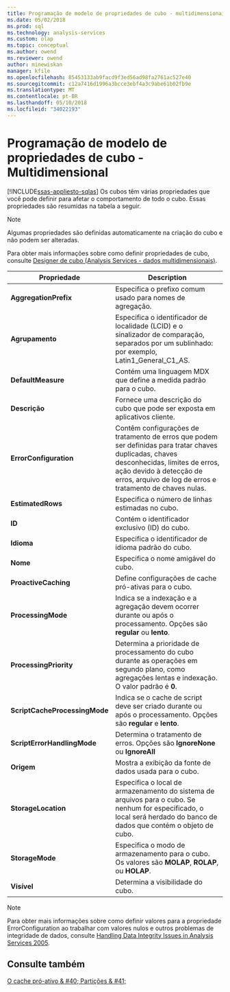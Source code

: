 ```yaml
---
title: Programação de modelo de propriedades de cubo - multidimensionais | Microsoft Docs
ms.date: 05/02/2018
ms.prod: sql
ms.technology: analysis-services
ms.custom: olap
ms.topic: conceptual
ms.author: owend
ms.reviewer: owend
author: minewiskan
manager: kfile
ms.openlocfilehash: 85453133ab9facd9f3ed56ad98fa2761ac527e40
ms.sourcegitcommit: c12a7416d1996a3bcce3ebf4a3c9abe61b02fb9e
ms.translationtype: MT
ms.contentlocale: pt-BR
ms.lasthandoff: 05/10/2018
ms.locfileid: "34022193"
---
```

# <a name="cube-properties---multidimensional-model-programming"></a>Programação de modelo de propriedades de cubo - Multidimensional
[!INCLUDE[ssas-appliesto-sqlas](../../includes/ssas-appliesto-sqlas.md)]
  Os cubos têm várias propriedades que você pode definir para afetar o comportamento de todo o cubo. Essas propriedades são resumidas na tabela a seguir.  
  
> [!NOTE]  
>  Algumas propriedades são definidas automaticamente na criação do cubo e não podem ser alteradas.  
  
 Para obter mais informações sobre como definir propriedades de cubo, consulte [Designer de cubo &#40;Analysis Services - dados multidimensionais&#41;](http://msdn.microsoft.com/library/a6692467-da88-4312-8b03-d812f2ae5a96).  
  
|Propriedade|Description|  
|--------------|-----------------|  
|**AggregationPrefix**|Especifica o prefixo comum usado para nomes de agregação.|  
|**Agrupamento**|Especifica o identificador de localidade (LCID) e o sinalizador de comparação, separados por um sublinhado: por exemplo, Latin1_General_C1_AS.|  
|**DefaultMeasure**|Contém uma linguagem MDX que define a medida padrão para o cubo.|  
|**Descrição**|Fornece uma descrição do cubo que pode ser exposta em aplicativos cliente.|  
|**ErrorConfiguration**|Contêm configurações de tratamento de erros que podem ser definidas para tratar chaves duplicadas, chaves desconhecidas, limites de erros, ação devido à detecção de erros, arquivo de log de erros e tratamento de chaves nulas.|  
|**EstimatedRows**|Especifica o número de linhas estimadas no cubo.|  
|**ID**|Contém o identificador exclusivo (ID) do cubo.|  
|**Idioma**|Especifica o identificador de idioma padrão do cubo.|  
|**Nome**|Especifica o nome amigável do cubo.|  
|**ProactiveCaching**|Define configurações de cache pró-ativas para o cubo.|  
|**ProcessingMode**|Indica se a indexação e a agregação devem ocorrer durante ou após o processamento. Opções são **regular** ou **lento**.|  
|**ProcessingPriority**|Determina a prioridade de processamento do cubo durante as operações em segundo plano, como agregações lentas e indexação. O valor padrão é **0**.|  
|**ScriptCacheProcessingMode**|Indica se o cache de script deve ser criado durante ou após o processamento. Opções são **regular** e **lento**.|  
|**ScriptErrorHandlingMode**|Determina o tratamento de erros. Opções são **IgnoreNone** ou **IgnoreAll**|  
|**Origem**|Mostra a exibição da fonte de dados usada para o cubo.|  
|**StorageLocation**|Especifica o local de armazenamento do sistema de arquivos para o cubo. Se nenhum for especificado, o local será herdado do banco de dados que contém o objeto de cubo.|  
|**StorageMode**|Especifica o modo de armazenamento para o cubo. Os valores são **MOLAP**, **ROLAP**, ou **HOLAP**.|  
|**Visível**|Determina a visibilidade do cubo.|  
  
> [!NOTE]  
>  Para obter mais informações sobre como definir valores para a propriedade ErrorConfiguration ao trabalhar com valores nulos e outros problemas de integridade de dados, consulte [Handling Data Integrity Issues in Analysis Services 2005](http://go.microsoft.com/fwlink/?LinkId=81891).  
  
## <a name="see-also"></a>Consulte também  
 [O cache pró-ativo & #40; Partições & #41;](../../analysis-services/multidimensional-models-olap-logical-cube-objects/partitions-proactive-caching.md)  
  
  
